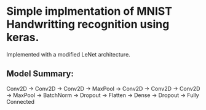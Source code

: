 # Simple implmentation of MNIST Handwritting recognition using keras. 

Implemented with a modified LeNet architecture.


## Model Summary:

Conv2D -> Conv2D -> Conv2D -> MaxPool -> Conv2D -> Conv2D -> Conv2D -> MaxPool -> BatchNorm -> Dropout -> Flatten -> Dense -> Dropout -> Fully Connected
